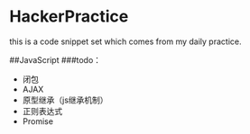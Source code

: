 # HackerPractice
this is a code snippet set which comes from my daily practice.


##JavaScript
###todo：
* 闭包
* AJAX
* 原型继承（js继承机制）
* 正则表达式
* Promise
